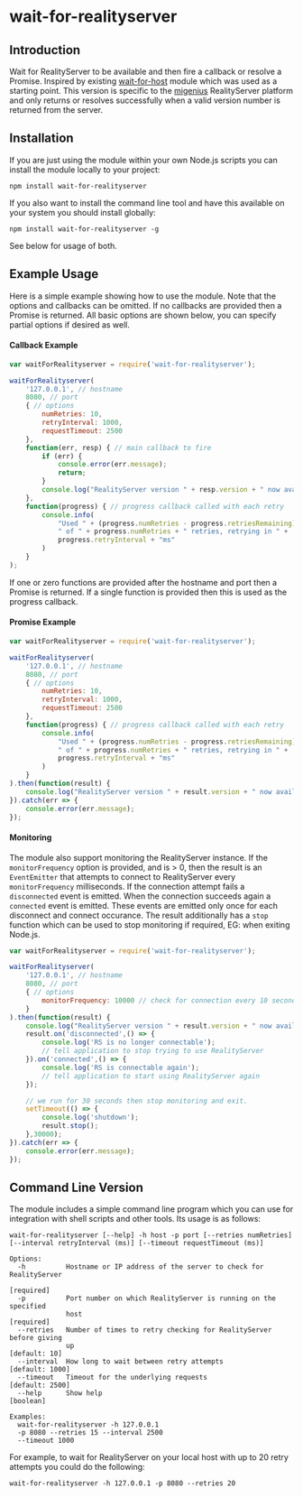 # wait-for-realityserver

## Introduction

Wait for RealityServer to be available and then fire a callback or resolve a Promise. Inspired by existing [wait-for-host](https://github.com/Chris927/wait-for-host) module which was used as a starting point. This version is specific to the [migenius](http://www.migenius.com) RealityServer platform and only returns or resolves successfully when a valid version number is returned from the server.

## Installation

If you are just using the module within your own Node.js scripts you can install the module locally to your project:

```
npm install wait-for-realityserver
```

If you also want to install the command line tool and have this available on your system you should install globally:

```
npm install wait-for-realityserver -g
```

See below for usage of both.

## Example Usage

Here is a simple example showing how to use the module. Note that the options and callbacks can be omitted. If no callbacks are provided then a Promise is returned. All basic options are shown below, you can specify partial options if desired as well.

#### Callback Example
```javascript
var waitForRealityserver = require('wait-for-realityserver');

waitForRealityserver(
	'127.0.0.1', // hostname
	8080, // port
	{ // options
		numRetries: 10,
		retryInterval: 1000,
		requestTimeout: 2500
	},
	function(err, resp) { // main callback to fire
		if (err) {
			console.error(err.message);
			return;
		}
		console.log("RealityServer version " + resp.version + " now available.")
	},
	function(progress) { // progress callback called with each retry
		console.info(
			"Used " + (progress.numRetries - progress.retriesRemaining) + 
			" of " + progress.numRetries + " retries, retrying in " + 
			progress.retryInterval + "ms"
		)
	}
);
```

If one or zero functions are provided after the hostname and port then a Promise is returned. If a single function is provided then this is used as the progress callback.
#### Promise Example
```javascript
var waitForRealityserver = require('wait-for-realityserver');

waitForRealityserver(
	'127.0.0.1', // hostname
	8080, // port
	{ // options
		numRetries: 10,
		retryInterval: 1000,
		requestTimeout: 2500
	},
	function(progress) { // progress callback called with each retry
		console.info(
			"Used " + (progress.numRetries - progress.retriesRemaining) + 
			" of " + progress.numRetries + " retries, retrying in " + 
			progress.retryInterval + "ms"
		)
	}
).then(function(result) {
	console.log("RealityServer version " + result.version + " now available.")
}).catch(err => {
	console.error(err.message);
});
```

#### Monitoring
The module also support monitoring the RealityServer instance. If the `monitorFrequency` option is provided, and is > 0, then the result is an `EventEmitter` that attempts to connect to RealityServer every `monitorFrequency` milliseconds. If the connection attempt fails a `disconnected` event is emitted. When the connection succeeds again a `connected` event is emitted. These events are emitted only once for each disconnect and connect occurance. The result additionally has a `stop` function which can be used to stop monitoring if required, EG: when exiting Node.js.

```javascript
var waitForRealityserver = require('wait-for-realityserver');

waitForRealityserver(
	'127.0.0.1', // hostname
	8080, // port
	{ // options
		monitorFrequency: 10000 // check for connection every 10 seconds
	}
).then(function(result) {
	console.log("RealityServer version " + result.version + " now available.")
	result.on('disconnected',() => {
		console.log('RS is no longer connectable');
		// tell application to stop trying to use RealityServer
	}).on('connected',() => {
		console.log('RS is connectable again');
		// tell application to start using RealityServer again
	});

	// we run for 30 seconds then stop monitoring and exit.
	setTimeout(() => {
		console.log('shutdown');
		result.stop();
	},30000);
}).catch(err => {
	console.error(err.message);
});
```

## Command Line Version

The module includes a simple command line program which you can use for integration with shell scripts and other tools. Its usage is as follows:

```
wait-for-realityserver [--help] -h host -p port [--retries numRetries]
[--interval retryInterval (ms)] [--timeout requestTimeout (ms)]

Options:
  -h          Hostname or IP address of the server to check for RealityServer
                                                                      [required]
  -p          Port number on which RealityServer is running on the specified
              host                                                    [required]
  --retries   Number of times to retry checking for RealityServer before giving
              up                                                   [default: 10]
  --interval  How long to wait between retry attempts            [default: 1000]
  --timeout   Timeout for the underlying requests                [default: 2500]
  --help      Show help                                                [boolean]

Examples:
  wait-for-realityserver -h 127.0.0.1
  -p 8080 --retries 15 --interval 2500
  --timeout 1000
```

For example, to wait for RealityServer on your local host with up to 20 retry attempts you could do the following:

```
wait-for-realityserver -h 127.0.0.1 -p 8080 --retries 20
```
